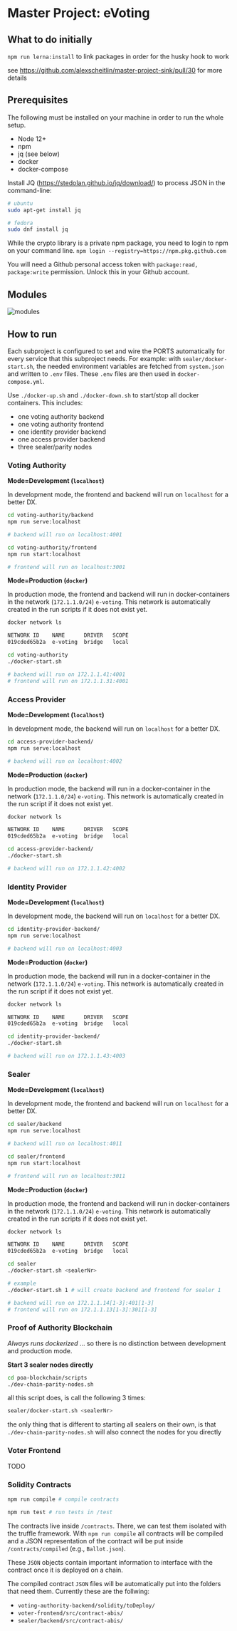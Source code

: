 # Master Project: eVoting

## What to do initially

`npm run lerna:install` to link packages in order for the husky hook to work

see https://github.com/alexscheitlin/master-project-sink/pull/30 for more details

## Prerequisites

The following must be installed on your machine in order to run the whole setup.

- Node 12+
- npm
- jq (see below)
- docker
- docker-compose

Install JQ (https://stedolan.github.io/jq/download/) to process JSON in the command-line:

```bash
# ubuntu
sudo apt-get install jq

# fedora
sudo dnf install jq
```

While the crypto library is a private npm package, you need to login to npm on your command line.
`npm login --registry=https://npm.pkg.github.com`

You will need a Github personal access token with `package:read, package:write` permission. Unlock this in your Github account.

## Modules

![modules](./assets/eVoting.svg)

## How to run

Each subproject is configured to set and wire the PORTS automatically for every service that this subproject needs. For example: with `sealer/docker-start.sh`, the needed environment variables are fetched from `system.json` and written to `.env` files. These `.env` files are then used in `docker-compose.yml`.

Use `./docker-up.sh` and `./docker-down.sh` to start/stop all docker containers. This includes:

- one voting authority backend
- one voting authority frontend
- one identity provider backend
- one access provider backend
- three sealer/parity nodes

### Voting Authority

**Mode=Development (`localhost`)**

In development mode, the frontend and backend will run on `localhost` for a better DX.

```bash
cd voting-authority/backend
npm run serve:localhost

# backend will run on localhost:4001
```

```bash
cd voting-authority/frontend
npm run start:localhost

# frontend will run on localhost:3001
```

**Mode=Production (`docker`)**

In production mode, the frontend and backend will run in docker-containers in the network (`172.1.1.0/24`) `e-voting`. This network is automatically created in the run scripts if it does not exist yet.

```bash
docker network ls

NETWORK ID    NAME      DRIVER   SCOPE
019cded65b2a  e-voting  bridge   local
```

```bash
cd voting-authority
./docker-start.sh

# backend will run on 172.1.1.41:4001
# frontend will run on 172.1.1.31:4001
```

### Access Provider

**Mode=Development (`localhost`)**

In development mode, the backend will run on `localhost` for a better DX.

```bash
cd access-provider-backend/
npm run serve:localhost

# backend will run on localhost:4002
```

**Mode=Production (`docker`)**

In production mode, the backend will run in a docker-container in the network (`172.1.1.0/24`) `e-voting`. This network is automatically created in the run script if it does not exist yet.

```bash
docker network ls

NETWORK ID    NAME      DRIVER   SCOPE
019cded65b2a  e-voting  bridge   local
```

```bash
cd access-provider-backend/
./docker-start.sh

# backend will run on 172.1.1.42:4002
```

### Identity Provider

**Mode=Development (`localhost`)**

In development mode, the backend will run on `localhost` for a better DX.

```bash
cd identity-provider-backend/
npm run serve:localhost

# backend will run on localhost:4003
```

**Mode=Production (`docker`)**

In production mode, the backend will run in a docker-container in the network (`172.1.1.0/24`) `e-voting`. This network is automatically created in the run script if it does not exist yet.

```bash
docker network ls

NETWORK ID    NAME      DRIVER   SCOPE
019cded65b2a  e-voting  bridge   local
```

```bash
cd identity-provider-backend/
./docker-start.sh

# backend will run on 172.1.1.43:4003
```

### Sealer

**Mode=Development (`localhost`)**

In development mode, the frontend and backend will run on `localhost` for a better DX.

```bash
cd sealer/backend
npm run serve:localhost

# backend will run on localhost:4011
```

```bash
cd sealer/frontend
npm run start:localhost

# frontend will run on localhost:3011
```

**Mode=Production (`docker`)**

In production mode, the frontend and backend will run in docker-containers in the network (`172.1.1.0/24`) `e-voting`. This network is automatically created in the run scripts if it does not exist yet.

```bash
docker network ls

NETWORK ID    NAME      DRIVER   SCOPE
019cded65b2a  e-voting  bridge   local
```

```bash
cd sealer
./docker-start.sh <sealerNr>

# example
./docker-start.sh 1 # will create backend and frontend for sealer 1

# backend will run on 172.1.1.14[1-3]:401[1-3]
# frontend will run on 172.1.1.13[1-3]:301[1-3]
```

### Proof of Authority Blockchain

_Always runs dockerized_ ... so there is no distinction between development and production mode.

**Start 3 sealer nodes directly**

```bash
cd poa-blockchain/scripts
./dev-chain-parity-nodes.sh
```

all this script does, is call the following 3 times:

```bash
sealer/docker-start.sh <sealerNr>
```

the only thing that is different to starting all sealers on their own, is that `./dev-chain-parity-nodes.sh` will also connect the nodes for you directly

### Voter Frontend

TODO

### Solidity Contracts

```bash
npm run compile # compile contracts

npm run test # run tests in /test
```

The contracts live inside `/contracts`. There, we can test them isolated with the truffle framework. With `npm run compile` all contracts will be compiled and a JSON representation of the contract will be put inside `/contracts/compiled` (e.g., `Ballot.json`).

These `JSON` objects contain important information to interface with the contract once it is deployed on a chain.

The compiled contract `JSON` files will be automatically put into the folders that need them. Currently these are the follwing:

- `voting-authority-backend/solidity/toDeploy/`
- `voter-frontend/src/contract-abis/`
- `sealer/backend/src/contract-abis/`
